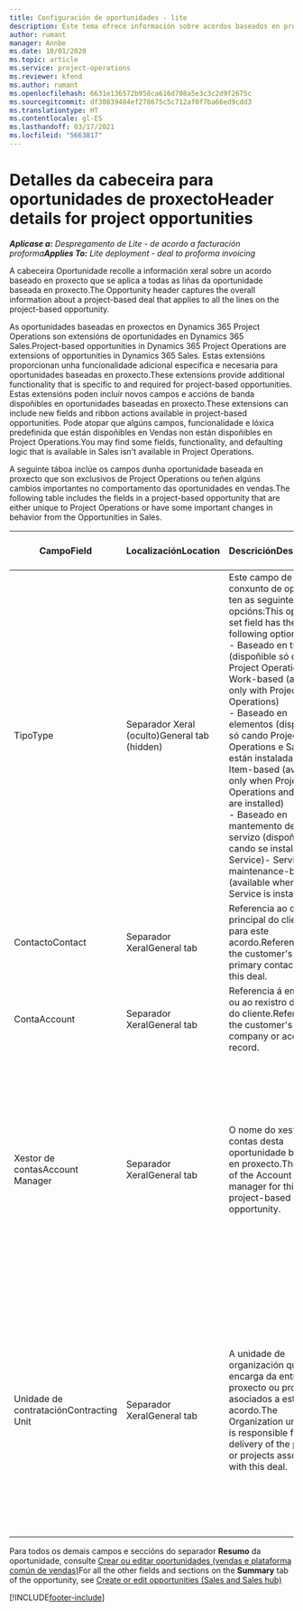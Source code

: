 ```yaml
---
title: Configuración de oportunidades - lite
description: Este tema ofrece información sobre acordos baseados en proxecto e liñas de oportunidade baseada en proxecto.
author: rumant
manager: Annbe
ms.date: 10/01/2020
ms.topic: article
ms.service: project-operations
ms.reviewer: kfend
ms.author: rumant
ms.openlocfilehash: 6631e136572b958ca616d708a5e3c3c2d9f2675c
ms.sourcegitcommit: df30839484ef278675c5c712af0f7ba66ed9cdd3
ms.translationtype: HT
ms.contentlocale: gl-ES
ms.lasthandoff: 03/17/2021
ms.locfileid: "5663817"
---
```

# <a name="header-details-for-project-opportunities"></a><span data-ttu-id="11b4d-103">Detalles da cabeceira para oportunidades de proxecto</span><span class="sxs-lookup"><span data-stu-id="11b4d-103">Header details for project opportunities</span></span>

<span data-ttu-id="11b4d-104">_**Aplícase a:** Despregamento de Lite - de acordo a facturación proforma_</span><span class="sxs-lookup"><span data-stu-id="11b4d-104">_**Applies To:** Lite deployment - deal to proforma invoicing_</span></span>

<span data-ttu-id="11b4d-105">A cabeceira Oportunidade recolle a información xeral sobre un acordo baseado en proxecto que se aplica a todas as liñas da oportunidade baseada en proxecto.</span><span class="sxs-lookup"><span data-stu-id="11b4d-105">The Opportunity header captures the overall information about a project-based deal that applies to all the lines on the project-based opportunity.</span></span>

<span data-ttu-id="11b4d-106">As oportunidades baseadas en proxectos en Dynamics 365 Project Operations son extensións de oportunidades en Dynamics 365 Sales.</span><span class="sxs-lookup"><span data-stu-id="11b4d-106">Project-based opportunities in Dynamics 365 Project Operations are extensions of opportunities in Dynamics 365 Sales.</span></span> <span data-ttu-id="11b4d-107">Estas extensións proporcionan unha funcionalidade adicional específica e necesaria para oportunidades baseadas en proxecto.</span><span class="sxs-lookup"><span data-stu-id="11b4d-107">These extensions provide additional functionality that is specific to and required for project-based opportunities.</span></span> <span data-ttu-id="11b4d-108">Estas extensións poden incluír novos campos e accións de banda dispoñibles en oportunidades baseadas en proxecto.</span><span class="sxs-lookup"><span data-stu-id="11b4d-108">These extensions can include new fields and ribbon actions available in project-based opportunities.</span></span> <span data-ttu-id="11b4d-109">Pode atopar que algúns campos, funcionalidade e lóxica predefinida que están dispoñibles en Vendas non están dispoñibles en Project Operations.</span><span class="sxs-lookup"><span data-stu-id="11b4d-109">You may find some fields, functionality, and defaulting logic that is available in Sales isn't available in Project Operations.</span></span>

<span data-ttu-id="11b4d-110">A seguinte táboa inclúe os campos dunha oportunidade baseada en proxecto que son exclusivos de Project Operations ou teñen algúns cambios importantes no comportamento das oportunidades en vendas.</span><span class="sxs-lookup"><span data-stu-id="11b4d-110">The following table includes the fields in a project-based opportunity that are either unique to Project Operations or have some important changes in behavior from the Opportunities in Sales.</span></span>

| <span data-ttu-id="11b4d-111">**Campo**</span><span class="sxs-lookup"><span data-stu-id="11b4d-111">**Field**</span></span> | <span data-ttu-id="11b4d-112">**Localización**</span><span class="sxs-lookup"><span data-stu-id="11b4d-112">**Location**</span></span> | <span data-ttu-id="11b4d-113">**Descrición**</span><span class="sxs-lookup"><span data-stu-id="11b4d-113">**Description**</span></span> | <span data-ttu-id="11b4d-114">**Impacto descendente**</span><span class="sxs-lookup"><span data-stu-id="11b4d-114">**Downstream impact**</span></span> |
| --- | --- | --- | --- |
| <span data-ttu-id="11b4d-115">Tipo</span><span class="sxs-lookup"><span data-stu-id="11b4d-115">Type</span></span> | <span data-ttu-id="11b4d-116">Separador Xeral (oculto)</span><span class="sxs-lookup"><span data-stu-id="11b4d-116">General tab (hidden)</span></span> | <span data-ttu-id="11b4d-117">Este campo de conxunto de opcións ten as seguintes opcións:</span><span class="sxs-lookup"><span data-stu-id="11b4d-117">This option set field has the following options:</span></span></br><span data-ttu-id="11b4d-118">- Baseado en traballo (dispoñible só con Project Operations)</span><span class="sxs-lookup"><span data-stu-id="11b4d-118">- Work-based (available only with Project Operations)</span></span></br><span data-ttu-id="11b4d-119">- Baseado en elementos (dispoñible só cando Project Operations e Sales están instaladas)</span><span class="sxs-lookup"><span data-stu-id="11b4d-119">- Item-based (available only when Project Operations and Sales are installed)</span></span></br><span data-ttu-id="11b4d-120">- Baseado en mantemento de servizo (dispoñible cando se instala Field Service)</span><span class="sxs-lookup"><span data-stu-id="11b4d-120">- Service maintenance-based (available when Field Service is installed)</span></span> | <span data-ttu-id="11b4d-121">Cando usa Project Operations, este valor de campo configúrase automaticamente en **Baseado en traballo**, que clasifica a oportunidade como baseada en proxecto.</span><span class="sxs-lookup"><span data-stu-id="11b4d-121">When you use Project Operations, this field value is automatically set to **Work-based** which classifies the Opportunity as project-based.</span></span> <span data-ttu-id="11b4d-122">A oportunidade debe estar baseada en proxecto para activar todas as extensións e funcionalidades específicas do proxecto no proceso de vendas descendentes para este acordo.</span><span class="sxs-lookup"><span data-stu-id="11b4d-122">An Opportunity should be project-based to enable all project-specific extensions and functionality in the downstream sales process for this deal.</span></span> |
| <span data-ttu-id="11b4d-123">Contacto</span><span class="sxs-lookup"><span data-stu-id="11b4d-123">Contact</span></span> | <span data-ttu-id="11b4d-124">Separador Xeral</span><span class="sxs-lookup"><span data-stu-id="11b4d-124">General tab</span></span> | <span data-ttu-id="11b4d-125">Referencia ao contacto principal do cliente para este acordo.</span><span class="sxs-lookup"><span data-stu-id="11b4d-125">Reference to the customer's primary contact for this deal.</span></span> | |
| <span data-ttu-id="11b4d-126">Conta</span><span class="sxs-lookup"><span data-stu-id="11b4d-126">Account</span></span> | <span data-ttu-id="11b4d-127">Separador Xeral</span><span class="sxs-lookup"><span data-stu-id="11b4d-127">General tab</span></span> | <span data-ttu-id="11b4d-128">Referencia á empresa ou ao rexistro da conta do cliente.</span><span class="sxs-lookup"><span data-stu-id="11b4d-128">Reference to the customer's company or account record.</span></span> | |
| <span data-ttu-id="11b4d-129">Xestor de contas</span><span class="sxs-lookup"><span data-stu-id="11b4d-129">Account Manager</span></span> | <span data-ttu-id="11b4d-130">Separador Xeral</span><span class="sxs-lookup"><span data-stu-id="11b4d-130">General tab</span></span> | <span data-ttu-id="11b4d-131">O nome do xestor de contas desta oportunidade baseada en proxecto.</span><span class="sxs-lookup"><span data-stu-id="11b4d-131">The name of the Account manager for this project-based opportunity.</span></span> | <span data-ttu-id="11b4d-132">O xestor de contas é o responsable de xestionar a relación co cliente a través durante a realización deste proxecto.</span><span class="sxs-lookup"><span data-stu-id="11b4d-132">The Account manager is responsible for managing the relationship with the customer through the completion of this project.</span></span> <span data-ttu-id="11b4d-133">Baseada no rexistro de recursos reservables ligado ao xestor de contas, a unidade de contratación está predefinida.</span><span class="sxs-lookup"><span data-stu-id="11b4d-133">Based on the bookable resource record tied to the Account manager, the contracting unit is defaulted.</span></span> |
| <span data-ttu-id="11b4d-134">Unidade de contratación</span><span class="sxs-lookup"><span data-stu-id="11b4d-134">Contracting Unit</span></span> | <span data-ttu-id="11b4d-135">Separador Xeral</span><span class="sxs-lookup"><span data-stu-id="11b4d-135">General tab</span></span> | <span data-ttu-id="11b4d-136">A unidade de organización que se encarga da entrega do proxecto ou proxectos asociados a este acordo.</span><span class="sxs-lookup"><span data-stu-id="11b4d-136">The Organization unit that is responsible for the delivery of the project or projects associated with this deal.</span></span> | <span data-ttu-id="11b4d-137">A unidade de contratación é a división da empresa que completará os proxectos despois de pechar o acordo.</span><span class="sxs-lookup"><span data-stu-id="11b4d-137">The contracting unit is the division of the company that will complete the project(s) after the deal is closed.</span></span> <span data-ttu-id="11b4d-138">Cada unidade de contratación ten unha moeda e esta moeda úsase para informar dos custos estimados e reais incorridos durante o proxecto.</span><span class="sxs-lookup"><span data-stu-id="11b4d-138">Every contracting unit has a currency, and this currency is used to report estimated and actual costs incurred during the project.</span></span> |

<span data-ttu-id="11b4d-139">Para todos os demais campos e seccións do separador **Resumo** da oportunidade, consulte [Crear ou editar oportunidades (vendas e plataforma común de vendas)](https://docs.microsoft.com/dynamics365/sales-enterprise/create-edit-opportunity-sales)</span><span class="sxs-lookup"><span data-stu-id="11b4d-139">For all the other fields and sections on the **Summary** tab of the opportunity, see [Create or edit opportunities (Sales and Sales hub)](https://docs.microsoft.com/dynamics365/sales-enterprise/create-edit-opportunity-sales)</span></span>


[!INCLUDE[footer-include](../../includes/footer-banner.md)]
